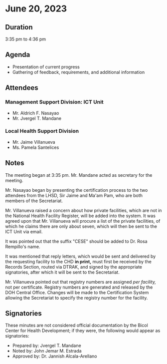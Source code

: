# June 20, 2023

## Duration

3:35 pm to 4:36 pm

## Agenda

- Presentation of current progress
- Gathering of feedback, requirements, and additional information

## Attendees

### Management Support Division: ICT Unit

- Mr. Aldrich F. Nasayao
- Mr. Jvergel T. Mandane

### Local Health Support Division

- Mr. Jaime Villanueva
- Ms. Pamela Santelices

## Notes

The meeting began at 3:35 pm. Mr. Mandane acted as secretary for the
meeting.

Mr. Nasayao began by presenting the certification process to the two
attendees from the LHSD, Sir Jaime and Ma'am Pam, who are both members of
the Secretariat.

Mr. Villanueva raised a concern about how private facilities, which are
not in the National Health Facility Register, will be added into the
system. It was agreed upon that Mr. Villanueva will procure a list of the
private facilities, of which he claims there are only about seven, which
will then be sent to the ICT Unit via email.

It was pointed out that the suffix "CESE" should be added to Dr. Rosa
Rempillo's name.

It was mentioned that reply letters, which would be sent and delivered by
the requesting facility to the CHD __in print,__ must first be received by
the Records Section, routed via DTRAK, and signed by the appropriate
signatories, after which it will be sent to the Secretariat.

Mr. Villanueva pointed out that registry numbers are assigned _per
facility,_ not per certificate. Registry numbers are generated and released
by the DOH Central Office. Changes will be made to the Certification System
allowing the Secretariat to specify the registry number for the facility.

## Signatories

These minutes are not considered official documentation by the Bicol Center
for Health Development; if they were, the following would appear as
signatories:

- Prepared by: Jvergel T. Mandane
- Noted by: John Jemar M. Estrada
- Approved by: Dr. Jannish Alcala-Arellano
